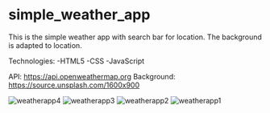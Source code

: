# simple_weather_app
This is the simple weather app with search bar for location. 
The background is adapted to location.

Technologies:
  -HTML5
  -CSS
  -JavaScript


API:
  https://api.openweathermap.org
Background:
  https://source.unsplash.com/1600x900



![weatherapp4](https://github.com/joc44/simple_weather_app/assets/66038758/cdd5a722-8fb9-4cee-a4b4-52a23bd2d853)
![weatherapp3](https://github.com/joc44/simple_weather_app/assets/66038758/cc7394b1-4d6c-4b96-8710-0ba825f3e9fa)
![weatherapp2](https://github.com/joc44/simple_weather_app/assets/66038758/8c764758-c2ee-40d1-95b3-42ce5b20b87d)
![weatherapp1](https://github.com/joc44/simple_weather_app/assets/66038758/8b9b6318-0365-443f-aee1-edcda2675bcb)
